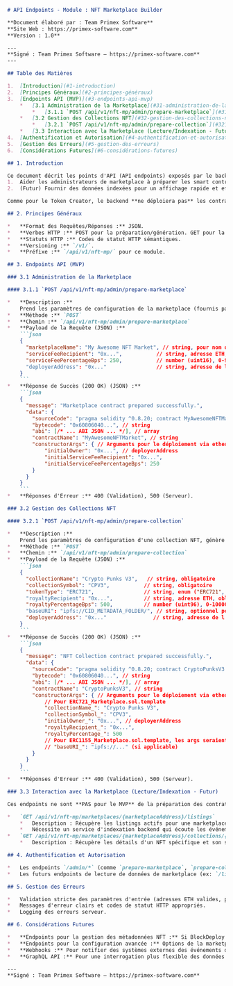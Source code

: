 ```markdown
# API Endpoints - Module : NFT Marketplace Builder

**Document élaboré par : Team Primex Software**
**Site Web : https://primex-software.com**
**Version : 1.0**

---
**Signé : Team Primex Software – https://primex-software.com**
---

## Table des Matières

1.  [Introduction](#1-introduction)
2.  [Principes Généraux](#2-principes-généraux)
3.  [Endpoints API (MVP)](#3-endpoints-api-mvp)
    *   [3.1 Administration de la Marketplace](#31-administration-de-la-marketplace)
        *   [3.1.1 `POST /api/v1/nft-mp/admin/prepare-marketplace`](#311-post-apiv1nft-mpadminprepare-marketplace)
    *   [3.2 Gestion des Collections NFT](#32-gestion-des-collections-nft)
        *   [3.2.1 `POST /api/v1/nft-mp/admin/prepare-collection`](#321-post-apiv1nft-mpadminprepare-collection)
    *   [3.3 Interaction avec la Marketplace (Lecture/Indexation - Futur)](#33-interaction-avec-la-marketplace-lectureindexation---futur)
4.  [Authentification et Autorisation](#4-authentification-et-autorisation)
5.  [Gestion des Erreurs](#5-gestion-des-erreurs)
6.  [Considérations Futures](#6-considérations-futures)

## 1. Introduction

Ce document décrit les points d'API (API endpoints) exposés par le backend du module NFT Marketplace Builder. Ces API servent principalement à :
1.  Aider les administrateurs de marketplace à préparer les smart contracts (marketplace et collections NFT) avant leur déploiement.
2.  (Futur) Fournir des données indexées pour un affichage rapide et efficace des marketplaces générées.

Comme pour le Token Creator, le backend **ne déploiera pas** les contrats directement et **ne gérera pas les clés privées**. Son rôle est de préparer les données du contrat ; le déploiement sera initié par le frontend et signé par le wallet de l'utilisateur.

## 2. Principes Généraux

*   **Format des Requêtes/Réponses :** JSON.
*   **Verbes HTTP :** POST pour la préparation/génération. GET pour la lecture (futur).
*   **Statuts HTTP :** Codes de statut HTTP sémantiques.
*   **Versioning :** `/v1/`.
*   **Préfixe :** `/api/v1/nft-mp/` pour ce module.

## 3. Endpoints API (MVP)

### 3.1 Administration de la Marketplace

#### 3.1.1 `POST /api/v1/nft-mp/admin/prepare-marketplace`

*   **Description :**
    Prend les paramètres de configuration de la marketplace (fournis par l'admin via le frontend), génère le code Solidity du contrat de marketplace, le compile en bytecode/ABI, et retourne ces informations.
*   **Méthode :** `POST`
*   **Chemin :** `/api/v1/nft-mp/admin/prepare-marketplace`
*   **Payload de la Requête (JSON) :**
    ```json
    {
      "marketplaceName": "My Awesome NFT Market", // string, pour nom du contrat Solidity
      "serviceFeeRecipient": "0x...",           // string, adresse ETH, obligatoire
      "serviceFeePercentageBps": 250,           // number (uint16), 0-9999, obligatoire (ex: 250 pour 2.5%)
      "deployerAddress": "0x..."                // string, adresse de l'admin qui déploiera, obligatoire
    }
    ```
*   **Réponse de Succès (200 OK) (JSON) :**
    ```json
    {
      "message": "Marketplace contract prepared successfully.",
      "data": {
        "sourceCode": "pragma solidity ^0.8.20; contract MyAwesomeNFTMarket is Ownable ...", // string
        "bytecode": "0x60806040...", // string
        "abi": [/* ... ABI JSON ... */], // array
        "contractName": "MyAwesomeNFTMarket", // string
        "constructorArgs": { // Arguments pour le déploiement via ethers.js
            "initialOwner": "0x...", // deployerAddress
            "initialServiceFeeRecipient": "0x...",
            "initialServiceFeePercentageBps": 250
        }
      }
    }
    ```
*   **Réponses d'Erreur :** 400 (Validation), 500 (Serveur).

### 3.2 Gestion des Collections NFT

#### 3.2.1 `POST /api/v1/nft-mp/admin/prepare-collection`

*   **Description :**
    Prend les paramètres de configuration d'une collection NFT, génère le code Solidity du contrat de collection (ERC-721 pour MVP, futur ERC-1155), le compile, et retourne les informations pour le déploiement.
*   **Méthode :** `POST`
*   **Chemin :** `/api/v1/nft-mp/admin/prepare-collection`
*   **Payload de la Requête (JSON) :**
    ```json
    {
      "collectionName": "Crypto Punks V3",   // string, obligatoire
      "collectionSymbol": "CPV3",           // string, obligatoire
      "tokenType": "ERC721",                // string, enum ("ERC721", "ERC1155" - MVP: "ERC721" seul)
      "royaltyRecipient": "0x...",          // string, adresse ETH, obligatoire
      "royaltyPercentageBps": 500,          // number (uint96), 0-10000, obligatoire (ex: 500 pour 5%)
      "baseURI": "ipfs://CID_METADATA_FOLDER/", // string, optionnel pour ERC1155, peut être vide pour ERC721 si tokenURIStorage est utilisé par token
      "deployerAddress": "0x..."               // string, adresse de l'admin/créateur qui déploiera
    }
    ```
*   **Réponse de Succès (200 OK) (JSON) :**
    ```json
    {
      "message": "NFT Collection contract prepared successfully.",
      "data": {
        "sourceCode": "pragma solidity ^0.8.20; contract CryptoPunksV3 is ERC721Enumerable, Ownable, IERC2981 ...", // string
        "bytecode": "0x60806040...", // string
        "abi": [/* ... ABI JSON ... */], // array
        "contractName": "CryptoPunksV3", // string
        "constructorArgs": { // Arguments pour le déploiement via ethers.js
            // Pour ERC721_Marketplace.sol.template
            "collectionName_": "Crypto Punks V3",
            "collectionSymbol_": "CPV3",
            "initialOwner_": "0x...", // deployerAddress
            "royaltyRecipient_": "0x...",
            "royaltyPercentage_": 500
            // Pour ERC1155_Marketplace.sol.template, les args seraient différents
            // "baseURI_": "ipfs://..." (si applicable)
        }
      }
    }
    ```
*   **Réponses d'Erreur :** 400 (Validation), 500 (Serveur).

### 3.3 Interaction avec la Marketplace (Lecture/Indexation - Futur)

Ces endpoints ne sont **PAS pour le MVP** de la préparation des contrats, mais sont listés ici pour anticiper la manière dont le backend pourrait aider à lire les données des marketplaces déployées.

*   `GET /api/v1/nft-mp/marketplaces/{marketplaceAddress}/listings`
    *   Description : Récupère les listings actifs pour une marketplace donnée.
    *   Nécessite un service d'indexation backend qui écoute les événements `ItemListed`, `ItemSold`, `ListingCancelled` des contrats de marketplace déployés.
*   `GET /api/v1/nft-mp/marketplaces/{marketplaceAddress}/collections/{collectionAddress}/nfts/{tokenId}`
    *   Description : Récupère les détails d'un NFT spécifique et son statut de listing.

## 4. Authentification et Autorisation

*   Les endpoints `/admin/*` (comme `prepare-marketplace`, `prepare-collection`) doivent être protégés et accessibles uniquement par des utilisateurs authentifiés sur la plateforme BlockDeploy qui ont les droits de créer/gérer des marketplaces. Cela pourrait être via un token JWT de session BlockDeploy.
*   Les futurs endpoints de lecture de données de marketplace (ex: `/listings`) pourraient être publics ou protégés par des clés API générées par le module RPC & API Generator, selon la stratégie de monétisation/accès.

## 5. Gestion des Erreurs

*   Validation stricte des paramètres d'entrée (adresses ETH valides, pourcentages dans les limites, etc.).
*   Messages d'erreur clairs et codes de statut HTTP appropriés.
*   Logging des erreurs serveur.

## 6. Considérations Futures

*   **Endpoints pour la gestion des métadonnées NFT :** Si BlockDeploy offre un service d'upload sur IPFS/Filecoin, des API seront nécessaires pour gérer cela.
*   **Endpoints pour la configuration avancée :** Options de la marketplace (ex: whitelisting de collections), types de ventes (enchères).
*   **Webhooks :** Pour notifier des systèmes externes des événements de la marketplace.
*   **GraphQL API :** Pour une interrogation plus flexible des données de la marketplace.

---
**Signé : Team Primex Software – https://primex-software.com**
```

